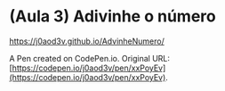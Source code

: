 # (Aula 3) Adivinhe o número
https://j0aod3v.github.io/AdvinheNumero/

A Pen created on CodePen.io. Original URL: [https://codepen.io/j0aod3v/pen/xxPoyEv](https://codepen.io/j0aod3v/pen/xxPoyEv).


